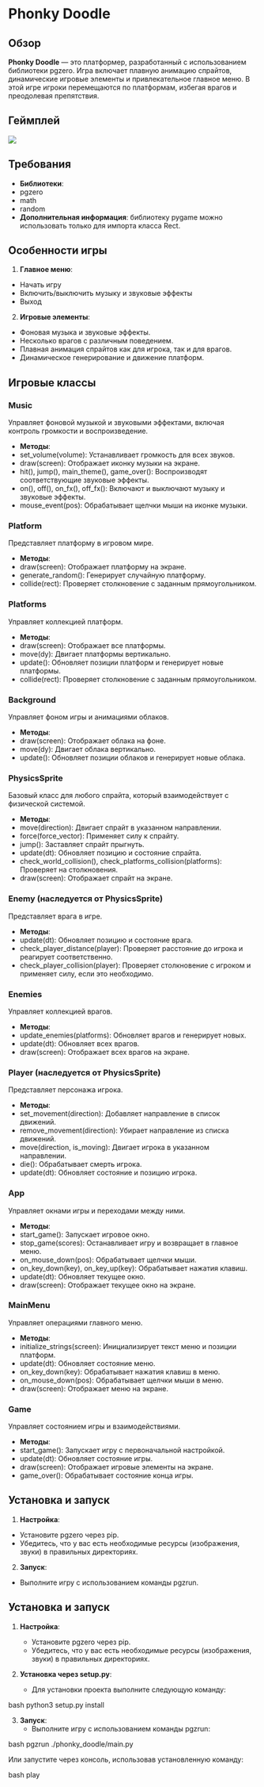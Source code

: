 # Phonky Doodle

## Обзор
**Phonky Doodle** — это платформер, разработанный с использованием библиотеки pgzero. Игра включает плавную анимацию спрайтов, динамические игровые элементы и привлекательное главное меню. В этой игре игроки перемещаются по платформам, избегая врагов и преодолевая препятствия.

## Геймплей
![](./src/gameplay.gif)

## Требования

- **Библиотеки**: 
- pgzero
- math
- random
- **Дополнительная информация**: библиотеку pygame можно использовать только для импорта класса Rect.

## Особенности игры

1. **Главное меню**:
- Начать игру
- Включить/выключить музыку и звуковые эффекты
- Выход

2. **Игровые элементы**:
- Фоновая музыка и звуковые эффекты.
- Несколько врагов с различным поведением.
- Плавная анимация спрайтов как для игрока, так и для врагов.
- Динамическое генерирование и движение платформ.

## Игровые классы

### Music

Управляет фоновой музыкой и звуковыми эффектами, включая контроль громкости и воспроизведение.

- **Методы**:
- set_volume(volume): Устанавливает громкость для всех звуков.
- draw(screen): Отображает иконку музыки на экране.
- hit(), jump(), main_theme(), game_over(): Воспроизводят соответствующие звуковые эффекты.
- on(), off(), on_fx(), off_fx(): Включают и выключают музыку и звуковые эффекты.
- mouse_event(pos): Обрабатывает щелчки мыши на иконке музыки.

### Platform

Представляет платформу в игровом мире.

- **Методы**:
- draw(screen): Отображает платформу на экране.
- generate_random(): Генерирует случайную платформу.
- collide(rect): Проверяет столкновение с заданным прямоугольником.

### Platforms

Управляет коллекцией платформ.

- **Методы**:
- draw(screen): Отображает все платформы.
- move(dy): Двигает платформы вертикально.
- update(): Обновляет позиции платформ и генерирует новые платформы.
- collide(rect): Проверяет столкновение с заданным прямоугольником.

### Background

Управляет фоном игры и анимациями облаков.

- **Методы**:
- draw(screen): Отображает облака на фоне.
- move(dy): Двигает облака вертикально.
- update(): Обновляет позиции облаков и генерирует новые облака.

### PhysicsSprite

Базовый класс для любого спрайта, который взаимодействует с физической системой.

- **Методы**:
- move(direction): Двигает спрайт в указанном направлении.
- force(force_vector): Применяет силу к спрайту.
- jump(): Заставляет спрайт прыгнуть.
- update(dt): Обновляет позицию и состояние спрайта.
- check_world_collision(), check_platforms_collision(platforms): Проверяет на столкновения.
- draw(screen): Отображает спрайт на экране.

### Enemy (наследуется от PhysicsSprite)

Представляет врага в игре.

- **Методы**:
- update(dt): Обновляет позицию и состояние врага.
- check_player_distance(player): Проверяет расстояние до игрока и реагирует соответственно.
- check_player_collision(player): Проверяет столкновение с игроком и применяет силу, если это необходимо.

### Enemies

Управляет коллекцией врагов.

- **Методы**:
- update_enemies(platforms): Обновляет врагов и генерирует новых.
- update(dt): Обновляет всех врагов.
- draw(screen): Отображает всех врагов на экране.

### Player (наследуется от PhysicsSprite)

Представляет персонажа игрока.

- **Методы**:
- set_movement(direction): Добавляет направление в список движений.
- remove_movement(direction): Убирает направление из списка движений.
- move(direction, is_moving): Двигает игрока в указанном направлении.
- die(): Обрабатывает смерть игрока.
- update(dt): Обновляет состояние и позицию игрока.

### App

Управляет окнами игры и переходами между ними.

- **Методы**:
- start_game(): Запускает игровое окно.
- stop_game(scores): Останавливает игру и возвращает в главное меню.
- on_mouse_down(pos): Обрабатывает щелчки мыши.
- on_key_down(key), on_key_up(key): Обрабатывает нажатия клавиш.
- update(dt): Обновляет текущее окно.
- draw(screen): Отображает текущее окно на экране.

### MainMenu

Управляет операциями главного меню.

- **Методы**:
- initialize_strings(screen): Инициализирует текст меню и позиции платформ.
- update(dt): Обновляет состояние меню.
- on_key_down(key): Обрабатывает нажатия клавиш в меню.
- on_mouse_down(pos): Обрабатывает щелчки мыши в меню.
- draw(screen): Отображает меню на экране.

### Game

Управляет состоянием игры и взаимодействиями.

- **Методы**:
- start_game(): Запускает игру с первоначальной настройкой.
- update(dt): Обновляет состояние игры.
- draw(screen): Отображает игровые элементы на экране.
- game_over(): Обрабатывает состояние конца игры.

## Установка и запуск

1. **Настройка**: 
- Установите pgzero через pip.
- Убедитесь, что у вас есть необходимые ресурсы (изображения, звуки) в правильных директориях.

2. **Запуск**:
- Выполните игру с использованием команды pgzrun.

## Установка и запуск

1. **Настройка**: 
   - Установите pgzero через pip.
   - Убедитесь, что у вас есть необходимые ресурсы (изображения, звуки) в правильных директориях.

2. **Установка через setup.py**:
   - Для установки проекта выполните следующую команду:
     
bash
python3 setup.py install

3. **Запуск**:
   - Выполните игру с использованием команды pgzrun:
   
bash
pgzrun ./phonky_doodle/main.py

   Или запустите через консоль, использовав установленную команду:
   
bash
play

